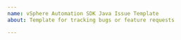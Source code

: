 ```yaml
---
name: vSphere Automation SDK Java Issue Template
about: Template for tracking bugs or feature requests

---
```



